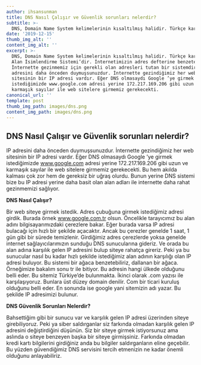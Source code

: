 ```yaml
---
author: ihsansunman
title: DNS Nasıl Çalışır ve Güvenlik sorunları nelerdir?
subtitle: >-
  DNS, Domain Name System kelimelerinin kısaltılmış halidir. Türkçe karşılığı Alan İsimlendirme Sistemi’dir. İnternetimizin adres defterine benzetebiliriz. İnternette gezinmemiz için gerekli olan adresleri tutan bir sistemdir.
date: '2019-12-15'
thumb_img_alt: ''
content_img_alt: ''
excerpt: >-
  DNS, Domain Name System kelimelerinin kısaltılmış halidir. Türkçe karşılığı
  Alan İsimlendirme Sistemi’dir. İnternetimizin adres defterine benzetebiliriz.
  İnternette gezinmemiz için gerekli olan adresleri tutan bir sistemdir. IP
  adresini daha önceden duymuşsunuzdur. İnternette gezindiğimiz her web
  sitesinin bir IP adresi vardır. Eğer DNS olmasaydı Google ’ye girmek
  istediğimizde www.google.com adresi yerine 172.217.169.206 gibi uzun ve
  karmaşık sayılar ile web sitelere girmemiz gerekecekti.
canonical_url: ''
template: post
thumb_img_path: images/dns.png
content_img_path: images/dns.png
---
```

## DNS Nasıl Çalışır ve Güvenlik sorunları nelerdir?

IP adresini daha önceden duymuşsunuzdur. İnternette gezindiğimiz her web sitesinin bir IP adresi vardır. Eğer DNS olmasaydı Google ’ye girmek istediğimizde www.google.com adresi yerine 172.217.169.206 gibi uzun ve karmaşık sayılar ile web sitelere girmemiz gerekecekti. Bu hem akılda kalması çok zor hem de gereksiz bir uğraş olurdu. Bunun yerine DNS sistemi bize bu IP adresi yerine daha basit olan alan adları ile internette daha rahat gezinmemizi sağlıyor. 

__DNS Nasıl Çalışır?__

Bir web siteye girmek istedik. Adres çubuğuna girmek istediğimiz adresi girdik. Burada örnek www.google.com.tr olsun. Öncelikle tarayıcımız bu alan adını bilgisayarımızdaki çerezlere bakar. Eğer burada varsa IP adresi bulacağı için hızlı bir şekilde açacaktır. Ancak bu çerezler genelde 1 saat, 1 gün gibi bir sürede temizlenir. Girdiğimiz adres çerezlerde yoksa genelde internet sağlayıcılarımızın sunduğu DNS sunucularına gideriz. Ve orada bu alan adına karşılık gelen IP adresini bulup siteye rahatça gireriz. Peki ya bu sunucular nasıl bu kadar hızlı şekilde istediğimiz alan adının karşılığı olan IP adresi buluyor. Bu sistemi bir ağaca benzetebiliriz, dallanan bir ağaca. Örneğimize bakalım sonu tr ile bitiyor. Bu adresin hangi ülkede olduğunu belli eder. Bu sitemiz Türkiye’de bulunmakta. İkinci olarak .com yazısı ile karşılaşıyoruz. Bunlara üst düzey domain denilir. Com bir ticari kuruluş olduğunu belli eder. En sonunda ise google yani sitemizin adı yazar. Bu şekilde IP adresimizi bulunur. 

__DNS Güvenlik Sorunları Nelerdir?__

Bahsettiğim gibi bir sunucu var ve karşılık gelen IP adresi üzerinden siteye girebiliyoruz. Peki ya siber saldırganlar siz farkında olmadan karşılık gelen IP adresini değiştirdiğini düşünün. Siz bir siteye girmek istiyorsunuz ama aslında o siteye benzeyen başka bir siteye girmişsiniz. Farkında olmadan kredi kartı bilgilerini girdiğiniz anda bu bilgiler saldırganların eline geçebilir. Bu yüzden güvendiğimiz DNS servisini tercih etmenizin ne kadar önemli olduğunu anlayabiliriz. 